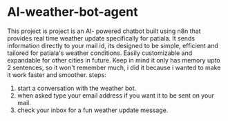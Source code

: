 # AI-weather-bot-agent
This project is project is an AI- powered chatbot built using n8n that provides real time weather update specifically for patiala. It sends information directly to your mail id, its designed to be simple, efficient and tailored for patiala's weather conditions. Easily customizable and expandable for other cities in future.
Keep in mind it only has memory upto 2 sentences, so it won't remember much, i did it because i wanted to make it work faster and smoother.
steps:
1. start a conversation with the weather bot.
2. when asked type your email address if you want it to be sent on your mail.
3. check your inbox for a fun weather update message.
